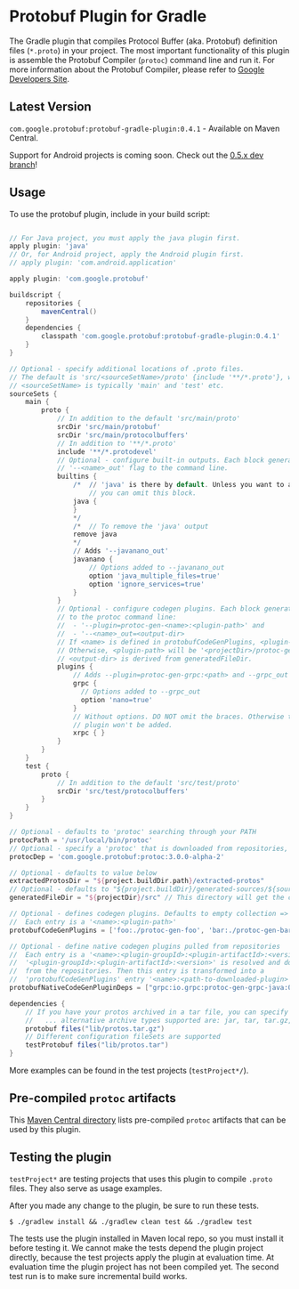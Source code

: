 # Protobuf Plugin for Gradle
The Gradle plugin that compiles Protocol Buffer (aka. Protobuf) definition
files (``*.proto``) in your project. The most important functionality of this
plugin is assemble the Protobuf Compiler (``protoc``) command line and run it.
For more information about the Protobuf Compiler, please refer to
[Google Developers Site](https://developers.google.com/protocol-buffers/docs/reference/java-generated?csw=1).

## Latest Version
``com.google.protobuf:protobuf-gradle-plugin:0.4.1`` - Available on Maven Central.

Support for Android projects is coming soon. Check out the [0.5.x dev
branch](https://github.com/google/protobuf-gradle-plugin/tree/v0.5.x)!

## Usage
To use the protobuf plugin, include in your build script:

```groovy

// For Java project, you must apply the java plugin first.
apply plugin: 'java'
// Or, for Android project, apply the Android plugin first.
// apply plugin: 'com.android.application'

apply plugin: 'com.google.protobuf'

buildscript {
    repositories {
        mavenCentral()
    }
    dependencies {
        classpath 'com.google.protobuf:protobuf-gradle-plugin:0.4.1'
    }
}

// Optional - specify additional locations of .proto files.
// The default is 'src/<sourceSetName>/proto' {include '**/*.proto'}, where
// <sourceSetName> is typically 'main' and 'test' etc.
sourceSets {
    main {
        proto {
            // In addition to the default 'src/main/proto'
            srcDir 'src/main/protobuf'
            srcDir 'src/main/protocolbuffers'
            // In addition to '**/*.proto'
            include '**/*.protodevel'
            // Optional - configure built-in outputs. Each block generates a
            // '--<name>_out' flag to the command line.
            builtins {
                /*  // 'java' is there by default. Unless you want to add options,
                    // you can omit this block.
                java {
                }
                */
                /*  // To remove the 'java' output
                remove java
                */
                // Adds '--javanano_out'
                javanano {
                    // Options added to --javanano_out
                    option 'java_multiple_files=true'
                    option 'ignore_services=true'
                }
            }
            // Optional - configure codegen plugins. Each block generates two flags
            // to the protoc command line:
            //  - '--plugin=protoc-gen-<name>:<plugin-path>' and
            //  - '--<name>_out=<output-dir>
            // If <name> is defined in protobufCodeGenPlugins, <plugin-path> will be from there.
            // Otherwise, <plugin-path> will be '<projectDir>/protoc-gen-<name>'.
            // <output-dir> is derived from generatedFileDir.
            plugins {
                // Adds --plugin=protoc-gen-grpc:<path> and --grpc_out
                grpc {
                  // Options added to --grpc_out
                  option 'nano=true'
                }
                // Without options. DO NOT omit the braces. Otherwise the
                // plugin won't be added.
                xrpc { }
            }
        }
    }
    test {
        proto {
            // In addition to the default 'src/test/proto'
            srcDir 'src/test/protocolbuffers'
        }
    }
}

// Optional - defaults to 'protoc' searching through your PATH
protocPath = '/usr/local/bin/protoc'
// Optional - specify a 'protoc' that is downloaded from repositories, this overrides 'protocPath'
protocDep = 'com.google.protobuf:protoc:3.0.0-alpha-2'

// Optional - defaults to value below
extractedProtosDir = "${project.buildDir.path}/extracted-protos"
// Optional - defaults to "${project.buildDir}/generated-sources/${sourceSet.name}"
generatedFileDir = "${projectDir}/src" // This directory will get the current sourceSet.name appended to it. i.e. src/main or src/test

// Optional - defines codegen plugins. Defaults to empty collection => []
//  Each entry is a '<name>:<plugin-path>'
protobufCodeGenPlugins = ['foo:./protoc-gen-foo', 'bar:./protoc-gen-bar']

// Optional - define native codegen plugins pulled from repositories
//  Each entry is a '<name>:<plugin-groupId>:<plugin-artifactId>:<version>'.
//  '<plugin-groupId>:<plugin-artifactId>:<version>' is resolved and downloaded
//  from the repositories. Then this entry is transformed into a
//  'protobufCodeGenPlugins' entry '<name>:<path-to-downloaded-plugin>'.
protobufNativeCodeGenPluginDeps = ["grpc:io.grpc:protoc-gen-grpc-java:0.7.0"]

dependencies {
    // If you have your protos archived in a tar file, you can specify that as a dependency
    //   ... alternative archive types supported are: jar, tar, tar.gz, tar.bz2, zip
    protobuf files("lib/protos.tar.gz")
    // Different configuration fileSets are supported
    testProtobuf files("lib/protos.tar")
}
```

More examples can be found in the test projects (``testProject*/``).

## Pre-compiled ``protoc`` artifacts
This [Maven Central directory](https://repo1.maven.org/maven2/com/google/protobuf/protoc/)
lists pre-compiled ``protoc`` artifacts that can be used by this plugin.

## Testing the plugin
``testProject*`` are testing projects that uses this plugin to compile
``.proto`` files. They also serve as usage examples.

After you made any change to the plugin, be sure to run these tests.
```
$ ./gradlew install && ./gradlew clean test && ./gradlew test
```
The tests use the plugin installed in Maven local repo, so you must install
it before testing it. We cannot make the tests depend the plugin project
directly, because the test projects apply the plugin at evaluation time. At
evaluation time the plugin project has not been compiled yet. The second test
run is to make sure incremental build works.
